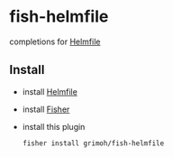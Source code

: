 # fish-helmfile

completions for [Helmfile](https://github.com/roboll/helmfile)

## Install

* install [Helmfile](https://github.com/roboll/helmfile)
* install [Fisher](https://github.com/jorgebucaran/fisher)
* install this plugin

    ```sh
    fisher install grimoh/fish-helmfile
    ```

